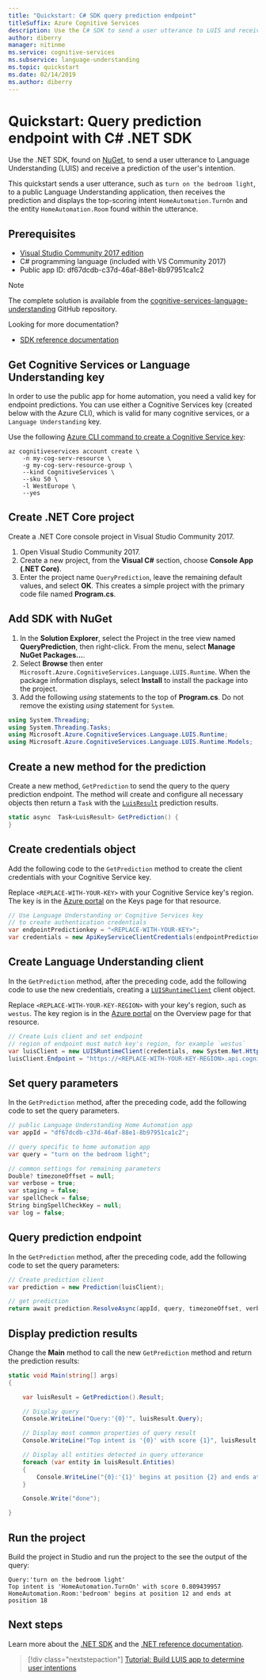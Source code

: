 ```yaml
---
title: "Quickstart: C# SDK query prediction endpoint"
titleSuffix: Azure Cognitive Services 
description: Use the C# SDK to send a user utterance to LUIS and receive a prediction. 
author: diberry
manager: nitinme
ms.service: cognitive-services
ms.subservice: language-understanding
ms.topic: quickstart
ms.date: 02/14/2019
ms.author: diberry
---
```


# Quickstart: Query prediction endpoint with C# .NET SDK

Use the .NET SDK, found on [NuGet](https://www.nuget.org/packages/Microsoft.Azure.CognitiveServices.Language.LUIS.Runtime/), to send a user utterance to Language Understanding (LUIS) and receive a prediction of the user's intention. 

This quickstart sends a user utterance, such as `turn on the bedroom light`, to a public Language Understanding application, then receives the prediction and displays the top-scoring intent `HomeAutomation.TurnOn` and the entity `HomeAutomation.Room` found within the utterance. 

## Prerequisites

* [Visual Studio Community 2017 edition](https://visualstudio.microsoft.com/vs/community/)
* C# programming language (included with VS Community 2017)
* Public app ID: df67dcdb-c37d-46af-88e1-8b97951ca1c2

> [!Note]
> The complete solution is available from the [cognitive-services-language-understanding](https://github.com/Azure-Samples/cognitive-services-language-understanding/tree/master/documentation-samples/sdk-quickstarts/c%23/UsePredictionRuntime) GitHub repository.

Looking for more documentation?

 * [SDK reference documentation](https://docs.microsoft.com/dotnet/api/overview/azure/cognitiveservices/client/languageunderstanding?view=azure-dotnet)


## Get Cognitive Services or Language Understanding key

In order to use the public app for home automation, you need a valid key for endpoint predictions. You can use either a Cognitive Services key (created below with the Azure CLI), which is valid for many cognitive services, or a `Language Understanding` key. 

Use the following [Azure CLI command to create a Cognitive Service key](https://docs.microsoft.com/cli/azure/cognitiveservices/account?view=azure-cli-latest#az-cognitiveservices-account-create):

```azurecli-interactive
az cognitiveservices account create \
    -n my-cog-serv-resource \
    -g my-cog-serv-resource-group \
    --kind CognitiveServices \
    --sku S0 \
    -l WestEurope \ 
    --yes
```

## Create .NET Core project

Create a .NET Core console project in Visual Studio Community 2017.

1. Open Visual Studio Community 2017.
1. Create a new project, from the **Visual C#** section, choose **Console App (.NET Core)**.
1. Enter the project name `QueryPrediction`, leave the remaining default values, and select **OK**.
    This creates a simple project with the primary code file named **Program.cs**.

## Add SDK with NuGet

1. In the **Solution Explorer**, select the Project in the tree view named **QueryPrediction**, then right-click. From the menu, select **Manage NuGet Packages...**.
1. Select **Browse** then enter `Microsoft.Azure.CognitiveServices.Language.LUIS.Runtime`. When the package information displays, select **Install** to install the package into the project. 
1. Add the following _using_ statements to the top of **Program.cs**. Do not remove the existing _using_ statement for `System`. 

```csharp
using System.Threading;
using System.Threading.Tasks;
using Microsoft.Azure.CognitiveServices.Language.LUIS.Runtime;
using Microsoft.Azure.CognitiveServices.Language.LUIS.Runtime.Models;
```

## Create a new method for the prediction

Create a new method, `GetPrediction` to send the query to the query prediction endpoint. The method will create and configure all necessary objects then return a `Task` with the [`LuisResult`](https://docs.microsoft.com/dotnet/api/microsoft.azure.cognitiveservices.language.luis.runtime.models.luisresult?view=azure-dotnet) prediction results. 

```csharp
static async  Task<LuisResult> GetPrediction() {
}
```

## Create credentials object

Add the following code to the `GetPrediction` method to create the client credentials with your Cognitive Service key.

Replace `<REPLACE-WITH-YOUR-KEY>` with your Cognitive Service key's region. The key is in the [Azure portal](https://portal.azure.com) on the Keys page for that resource.

```csharp
// Use Language Understanding or Cognitive Services key
// to create authentication credentials
var endpointPredictionkey = "<REPLACE-WITH-YOUR-KEY>";
var credentials = new ApiKeyServiceClientCredentials(endpointPredictionkey);
```

## Create Language Understanding client

In the `GetPrediction` method, after the preceding code, add the following code to use the new credentials, creating a [`LUISRuntimeClient`](https://docs.microsoft.com/dotnet/api/microsoft.azure.cognitiveservices.language.luis.runtime.luisruntimeclient.-ctor?view=azure-dotnet#Microsoft_Azure_CognitiveServices_Language_LUIS_Runtime_LUISRuntimeClient__ctor_Microsoft_Rest_ServiceClientCredentials_System_Net_Http_DelegatingHandler___) client object. 

Replace `<REPLACE-WITH-YOUR-KEY-REGION>` with your key's region, such as `westus`. The key region is in the [Azure portal](https://portal.azure.com) on the Overview page for that resource.

```csharp
// Create Luis client and set endpoint
// region of endpoint must match key's region, for example `westus`
var luisClient = new LUISRuntimeClient(credentials, new System.Net.Http.DelegatingHandler[] { });
luisClient.Endpoint = "https://<REPLACE-WITH-YOUR-KEY-REGION>.api.cognitive.microsoft.com";
```

## Set query parameters

In the `GetPrediction` method, after the preceding code, add the following code to set the query parameters.

```csharp
// public Language Understanding Home Automation app
var appId = "df67dcdb-c37d-46af-88e1-8b97951ca1c2";

// query specific to home automation app
var query = "turn on the bedroom light";

// common settings for remaining parameters
Double? timezoneOffset = null;
var verbose = true;
var staging = false;
var spellCheck = false;
String bingSpellCheckKey = null;
var log = false;
```

## Query prediction endpoint

In the `GetPrediction` method, after the preceding code, add the following code to set the query parameters:

```csharp
// Create prediction client
var prediction = new Prediction(luisClient);

// get prediction
return await prediction.ResolveAsync(appId, query, timezoneOffset, verbose, staging, spellCheck, bingSpellCheckKey, log, CancellationToken.None);
```

## Display prediction results

Change the **Main** method to call the new `GetPrediction` method and return the prediction results:

```csharp
static void Main(string[] args)
{

    var luisResult = GetPrediction().Result;

    // Display query
    Console.WriteLine("Query:'{0}'", luisResult.Query);

    // Display most common properties of query result
    Console.WriteLine("Top intent is '{0}' with score {1}", luisResult.TopScoringIntent.Intent,luisResult.TopScoringIntent.Score);

    // Display all entities detected in query utterance
    foreach (var entity in luisResult.Entities)
    {
        Console.WriteLine("{0}:'{1}' begins at position {2} and ends at position {3}", entity.Type, entity.Entity, entity.StartIndex, entity.EndIndex);
    }

    Console.Write("done");

}
```

## Run the project

Build the project in Studio and run the project to the see the output of the query:

```console
Query:'turn on the bedroom light'
Top intent is 'HomeAutomation.TurnOn' with score 0.809439957
HomeAutomation.Room:'bedroom' begins at position 12 and ends at position 18
```

## Next steps

Learn more about the [.NET SDK](https://www.nuget.org/packages/Microsoft.Azure.CognitiveServices.Language.LUIS.Runtime/) and the [.NET reference documentation](https://docs.microsoft.com/dotnet/api/overview/azure/cognitiveservices/client/languageunderstanding?view=azure-dotnet). 

> [!div class="nextstepaction"] 
> [Tutorial: Build LUIS app to determine user intentions](luis-quickstart-intents-only.md) 